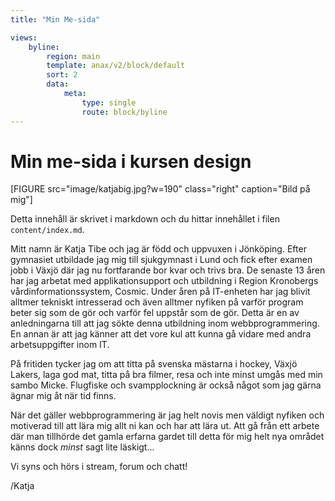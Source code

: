 ```yaml
---
title: "Min Me-sida"

views:
    byline:
        region: main
        template: anax/v2/block/default
        sort: 2
        data:
            meta:
                type: single
                route: block/byline
---
```

Min me-sida i kursen design
=========================
[FIGURE src="image/katjabig.jpg?w=190" class="right" caption="Bild på mig"]

Detta innehåll är skrivet i markdown och du hittar innehållet i filen `content/index.md`.

Mitt namn är Katja Tibe och jag är född och uppvuxen i Jönköping. Efter gymnasiet utbildade jag mig till sjukgymnast i Lund och fick efter examen jobb i Växjö där jag nu fortfarande bor kvar och trivs bra. De senaste 13 åren har jag arbetat med applikationsupport och utbildning i Region Kronobergs vårdinformationssystem, Cosmic. Under åren på IT-enheten har jag blivit alltmer tekniskt intresserad och även alltmer nyfiken på varför program beter sig som de gör och varför fel uppstår som de gör. Detta är en av anledningarna till att jag sökte denna utbildning inom webbprogrammering. En annan är att jag känner att det vore kul att kunna gå vidare med andra arbetsuppgifter inom IT.

På fritiden tycker jag om att titta på svenska mästarna i hockey, Växjö Lakers, laga god mat, titta på bra filmer, resa och inte minst umgås med min sambo Micke. Flugfiske och svampplockning är också något som jag gärna ägnar mig åt när tid finns.

När det gäller webbprogrammering är jag helt novis men väldigt nyfiken och motiverad till att lära mig allt ni kan och har att lära ut. Att gå från ett arbete där man tillhörde det gamla erfarna gardet till detta för mig helt nya området känns dock *minst* sagt lite läskigt...

Vi syns och hörs i stream, forum och chatt!

/Katja
